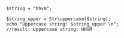 ```basic-usage.hack
$string = "hhvm";

$string_upper = Str\uppercase($string);
echo "Uppercase string: $string_upper \n";
//result: Uppercase string: HHVM
```
